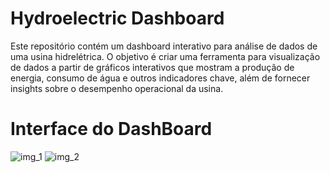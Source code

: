 # Hydroelectric Dashboard
Este repositório contém um dashboard interativo para análise de dados de uma usina hidrelétrica. O objetivo é criar uma ferramenta para visualização de dados a partir de gráficos interativos que mostram a produção de energia, consumo de água e outros indicadores chave, além de fornecer insights sobre o desempenho operacional da usina.


# Interface do DashBoard
![img_1](https://github.com/user-attachments/assets/070d9ebc-bbbe-4145-a2f6-b965ccb495eb)
![img_2](https://github.com/user-attachments/assets/7948d521-37e7-49bf-865e-d06c6b65f4de)
